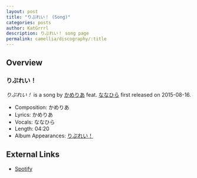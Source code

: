 ```yaml
---
layout: post
title: "りぷれい！ (Song)"
categories: posts
author: KatGrrrl
description: りぷれい！ song page
permalink: camellia/discography/:title
---
```


## Overview

### りぷれい！

*りぷれい！* is a song by [かめりあ](<{% link postsWiki/_posts/2023-12-10-camellia.md %}>) feat. [ななひら](#) first released on 2015-08-16.

* Composition: かめりあ
* Lyrics: かめりあ
* Vocals: ななひら
* Length: 04:20
* Album Appearances: [りぷれい！](<{% link postsInclude/_posts/camellia/albums/Replay/2023-12-12-Replay.md %}>)

## External Links

* [Spotify](https://open.spotify.com/track/2khIXGG3DUiXdkflo5vJtp?si=3fb3e36bb69d4cb2)
